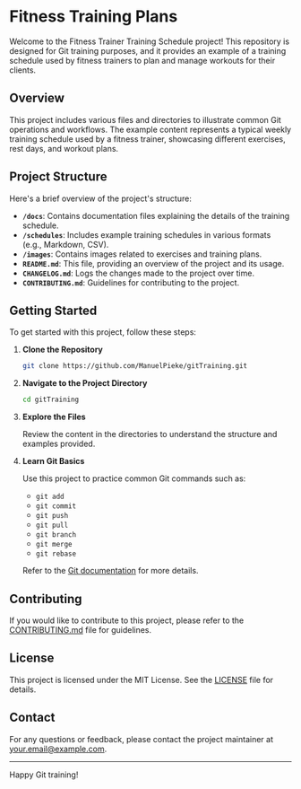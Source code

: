 # Fitness Training Plans

Welcome to the Fitness Trainer Training Schedule project! This repository is designed for Git training purposes, and it provides an example of a training schedule used by fitness trainers to plan and manage workouts for their clients.

## Overview

This project includes various files and directories to illustrate common Git operations and workflows. The example content represents a typical weekly training schedule used by a fitness trainer, showcasing different exercises, rest days, and workout plans.

## Project Structure

Here's a brief overview of the project's structure:

- **`/docs`**: Contains documentation files explaining the details of the training schedule.
- **`/schedules`**: Includes example training schedules in various formats (e.g., Markdown, CSV).
- **`/images`**: Contains images related to exercises and training plans.
- **`README.md`**: This file, providing an overview of the project and its usage.
- **`CHANGELOG.md`**: Logs the changes made to the project over time.
- **`CONTRIBUTING.md`**: Guidelines for contributing to the project.

## Getting Started

To get started with this project, follow these steps:

1. **Clone the Repository**

   ```bash
   git clone https://github.com/ManuelPieke/gitTraining.git
   ```

2. **Navigate to the Project Directory**

   ```bash
   cd gitTraining
   ```

3. **Explore the Files**

   Review the content in the directories to understand the structure and examples provided.

4. **Learn Git Basics**

   Use this project to practice common Git commands such as:

   - `git add`
   - `git commit`
   - `git push`
   - `git pull`
   - `git branch`
   - `git merge`
   - `git rebase`

   Refer to the [Git documentation](https://git-scm.com/doc) for more details.

## Contributing

If you would like to contribute to this project, please refer to the [CONTRIBUTING.md](CONTRIBUTING.md) file for guidelines.

## License

This project is licensed under the MIT License. See the [LICENSE](LICENSE) file for details.

## Contact

For any questions or feedback, please contact the project maintainer at [your.email@example.com](mailto:your.email@example.com).

---

Happy Git training!
